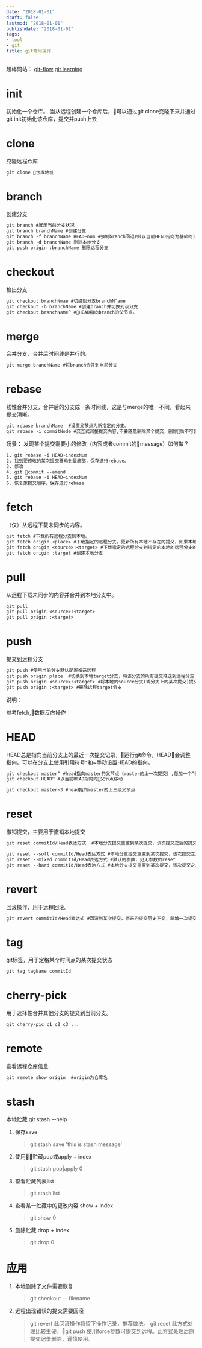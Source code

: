 ```yaml
---
date: "2018-01-01"
draft: false
lastmod: "2018-01-01"
publishdate: "2018-01-01"
tags:
- tool
- git
title: git常用操作
---
```

超棒网站：
[git-flow](https://danielkummer.github.io/git-flow-cheatsheet/index.zh_CN.html)
[git learning](https://learngitbranching.js.org/?demo)

# init

初始化一个仓库。
当从远程创建一个仓库后，可以通过git clone克隆下来并通过git init初始化该仓库，提交并push上去

# clone  

克隆远程仓库

```txt
git clone 仓库地址
```

# branch

创建分支

```txt
git branch #展示当前分支状况
git branch branchName #创建分支
git branch -f branchName HEAD~num #强制branch回退到(以当前HEAD指向为基础的)num个提交
git branch -d branchName 删除本地分支
git push origin :branchName 删除远程分支
```

# checkout

检出分支

```txt
git checkout branchNmae #切换到分支branchName
git checkout -b branchName #创建branch并切换到该分支
git checkout branchName^ #HEAD指向branch的父节点。
```

# merge

合并分支，合并后时间线是并行的。

```txt
git merge branchName #将branch合并到当前分支
```

# rebase

线性合并分支，合并后的分支成一条时间线，这是与merge的唯一不同，看起来提交清晰。

```txt
git rebase branchName  #设置父节点为新指定的分支。
git rebase -i commitNode #交互式调整提交内容,不要随意删除某个提交，删除后不可恢复
```

场景：
发现某个提交需要小的修改（内容或者commit的message）如何做？

```txt
1. git rebase -i HEAD~indexNum
2. 找到要修改的某次提交移动到最底部，保存进行rebase。
3. 修改
4. git commit --amend
5. git rebase -i HEAD~indexNum
6. 恢复原提交顺序，保存进行rebase
```

# fetch

（仅）从远程下载未同步的内容。

```txt
git fetch #下载所有远程分支到本地。
git fetch origin <place> #下载指定的远程分支，更新所有本地不存在的提交，如果本地没有该分支就创建该远程分支的本地映射分支
git fetch origin <source>:<target> #下载指定的远程分支到指定的本地的远程分支的映射分支上
git fetch origin :target #创建本地分支
```

# pull

从远程下载未同步的内容并合并到本地分支中。

``` txt
git pull
git pull origin <source>:<target>
git pull origin :<target>
```

# push

提交到远程分支

``` txt
git push #使用当前分支默认配置推送远程
git push origin place  #切换到本地target分支，将该分支的所有提交推送到远程分支
git push origin <source>:<target> #将本地的source分支(或分支上的某次提交)提交推送到远程target分支，如果远程没有该分支则创建
git push origin :<target> #删除远程target分支
```

说明：

参考fetch,数据反向操作

# HEAD

HEAD总是指向当前分支上的最近一次提交记录，运行git命令，HEAD会调整指向。可以在分支上使用引用符号^和~手动设置HEAD的指向。

```txt
git checkout master^ #head指向master的父节点（master的上一次提交）,每加一个^往上一层。
git checkout HEAD^ #以当前HEAD指向向父节点移动

git checkout master~3 #head指向master的上三级父节点
```

# reset

撤销提交，主要用于撤销本地提交

```txt
git reset commitId/Head表达方式  #本地分支提交重置到某次提交，该次提交之后的提交从提交历史移除，不暂存处理

git reset --soft commitId/Head表达方式 #本地分支提交重置到某次提交，该次提交之后的代码均为待提交状态。
git reset --mixed commitId/Head表达方式 #默认的参数，见无参数的reset
git reset --hard commitId/Head表达方式 #本地分支提交重置到某次提交，该次提交之后的代码均删除。

```

# revert

回滚操作，用于远程回滚。

```txt
git revert commitId/Head表达式 #回滚到某次提交，原来的提交历史不变，新增一次提交
```

# tag

git标签，用于定格某个时间点的某次提交状态

```txt
git tag tagName commitId
```

# cherry-pick

用于选择性合并其他分支的提交到当前分支。

``` txt
git cherry-pic c1 c2 c3 ...
```

# remote

查看远程仓库信息

```txt
git remote show origin  #origin为仓库名
```

# stash

本地贮藏 git stash --help

1. 保存save
    > git stash save 'this is stash message'
2. 使用贮藏pop或apply + index
    > git stash pop|apply 0
3. 查看贮藏列表list
    > git stash list
4. 查看某一贮藏中的更改内容 show + index
    > git show 0
5. 删除贮藏 drop + index
    > git drop 0

# 应用

1. 本地删除了文件需要恢复
    > git checkout -- filename

2. 远程出现错误的提交需要回滚
    > git revert 此回滚操作将留下操作记录，推荐做法。
    > git reset 此方式处理比较生硬，git push 使用force参数可提交到远程。此方式处理后原提交记录删除，谨慎使用。
